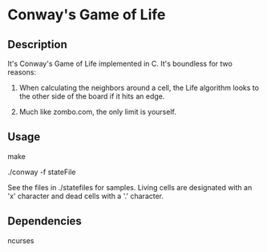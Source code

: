 Conway's Game of Life
=====================

Description
-----------

It's Conway's Game of Life implemented in C. It's boundless for two reasons:

1. When calculating the neighbors around a cell, the Life algorithm looks to the other side of the board if it hits an edge.

2. Much like zombo.com, the only limit is yourself.

Usage
-----
make

./conway -f stateFile

See the files in ./statefiles for samples. Living cells are designated with an 'x' character and dead cells with a '.' character.

Dependencies
------------
ncurses
